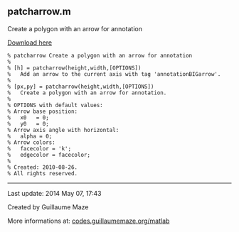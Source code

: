 ## patcharrow.m ##
Create a polygon with an arrow for annotation

[Download here](http://guillaumemaze.googlecode.com/svn/trunk/matlab/codes/graphicxPlots/patcharrow.m)

```
% patcharrow Create a polygon with an arrow for annotation
%
% [h] = patcharrow(height,width,[OPTIONS])
%	Add an arrow to the current axis with tag 'annotationBIGarrow'.
%
% [px,py] = patcharrow(height,width,[OPTIONS])
% 	Create a polygon with an arrow for annotation.
%
% OPTIONS with default values:
% Arrow base position:
%	x0   = 0;
%	y0   = 0;
% Arrow axis angle with horizontal:
%	alpha = 0;
% Arrow colors:
%	facecolor = 'k';
%	edgecolor = facecolor;
%
% Created: 2010-08-26.
% All rights reserved.
```

---

Last update: 2014 May 07, 17:43

Created by Guillaume Maze

More informations at: [codes.guillaumemaze.org/matlab](http://codes.guillaumemaze.org/matlab)